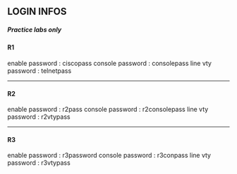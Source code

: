 
## LOGIN INFOS 
##### Practice labs only 

#### R1 
enable password   :   ciscopass
console password  :   consolepass
line vty password :   telnetpass

-----
#### R2
enable password   :   r2pass
console password  :   r2consolepass
line vty password :   r2vtypass

---
#### R3
enable password   :   r3password
console password  :   r3conpass
line vty password :   r3vtypass

